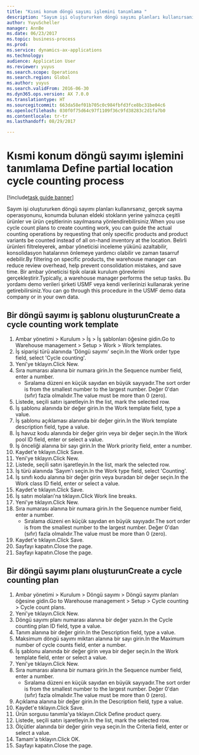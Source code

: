 ```yaml
--- 
title: "Kısmi konum döngü sayımı işlemini tanımlama "
description: "Sayım işi oluştururken döngü sayımı planları kullanırsanız, gerçek sayma operasyonunu, konumda bulunan eldeki stokların yerine yalnızca çeşitli ürünler ve ürün çeşitlerinin sayılmasına yönlendirebilirsiniz."
author: YuyuScheller
manager: AnnBe
ms.date: 06/23/2017
ms.topic: business-process
ms.prod: 
ms.service: dynamics-ax-applications
ms.technology: 
audience: Application User
ms.reviewer: yuyus
ms.search.scope: Operations
ms.search.region: Global
ms.author: yuyus
ms.search.validFrom: 2016-06-30
ms.dyn365.ops.version: AX 7.0.0
ms.translationtype: HT
ms.sourcegitcommit: 663da58ef01b705c0c984fbfd3fce8bc31be04c6
ms.openlocfilehash: 030f0f75d64c97f1109f36c9fd38283c2d1fa7b0
ms.contentlocale: tr-tr
ms.lasthandoff: 08/29/2017

---
```

# <a name="define-partial-location-cycle-counting-process"></a><span data-ttu-id="7d2c7-103">Kısmi konum döngü sayımı işlemini tanımlama </span><span class="sxs-lookup"><span data-stu-id="7d2c7-103">Define partial location cycle counting process</span></span> 

[!include[task guide banner](../../includes/task-guide-banner.md)]

<span data-ttu-id="7d2c7-104">Sayım işi oluştururken döngü sayımı planları kullanırsanız, gerçek sayma operasyonunu, konumda bulunan eldeki stokların yerine yalnızca çeşitli ürünler ve ürün çeşitlerinin sayılmasına yönlendirebilirsiniz.</span><span class="sxs-lookup"><span data-stu-id="7d2c7-104">When you use cycle count plans to create counting work, you can guide the actual counting operations by requesting that only specific products and product variants be counted instead of all on-hand inventory at the location.</span></span> <span data-ttu-id="7d2c7-105">Belirli ürünleri filtreleyerek, ambar yöneticisi inceleme yükünü azaltabilir, konsolidasyon hatalarının önlemeye yardımcı olabilir ve zaman tasarruf edebilir.</span><span class="sxs-lookup"><span data-stu-id="7d2c7-105">By filtering on specific products, the warehouse manager can reduce review overhead, help prevent consolidation mistakes, and save time.</span></span> <span data-ttu-id="7d2c7-106">Bir ambar yöneticisi tipik olarak kurulum görevlerini gerçekleştirir.</span><span class="sxs-lookup"><span data-stu-id="7d2c7-106">Typically, a warehouse manager performs the setup tasks.</span></span> <span data-ttu-id="7d2c7-107">Bu yordamı demo verileri şirketi USMF veya kendi verilerinizi kullanarak yerine getirebilirsiniz.</span><span class="sxs-lookup"><span data-stu-id="7d2c7-107">You can go through this procedure in the USMF demo data company or in your own data.</span></span>


## <a name="create-a-cycle-counting-work-template"></a><span data-ttu-id="7d2c7-108">Bir döngü sayımı iş şablonu oluşturun</span><span class="sxs-lookup"><span data-stu-id="7d2c7-108">Create a cycle counting work template</span></span>
1. <span data-ttu-id="7d2c7-109">Ambar yönetimi > Kurulum > İş > İş şablonları öğesine gidin.</span><span class="sxs-lookup"><span data-stu-id="7d2c7-109">Go to Warehouse management > Setup > Work > Work templates.</span></span>
2. <span data-ttu-id="7d2c7-110">İş siparişi türü alanında 'Döngü sayımı' seçin.</span><span class="sxs-lookup"><span data-stu-id="7d2c7-110">In the Work order type field, select 'Cycle counting'.</span></span>
3. <span data-ttu-id="7d2c7-111">Yeni'ye tıklayın.</span><span class="sxs-lookup"><span data-stu-id="7d2c7-111">Click New.</span></span>
4. <span data-ttu-id="7d2c7-112">Sıra numarası alanına bir numara girin.</span><span class="sxs-lookup"><span data-stu-id="7d2c7-112">In the Sequence number field, enter a number.</span></span>
    * <span data-ttu-id="7d2c7-113">Sıralama düzeni en küçük sayıdan en büyük sayıyadır.</span><span class="sxs-lookup"><span data-stu-id="7d2c7-113">The sort order is from the smallest number to the largest number.</span></span> <span data-ttu-id="7d2c7-114">Değer 0'dan (sıfır) fazla olmalıdır.</span><span class="sxs-lookup"><span data-stu-id="7d2c7-114">The value must be more than 0 (zero).</span></span>  
5. <span data-ttu-id="7d2c7-115">Listede, seçili satırı işaretleyin.</span><span class="sxs-lookup"><span data-stu-id="7d2c7-115">In the list, mark the selected row.</span></span>
6. <span data-ttu-id="7d2c7-116">İş şablonu alanında bir değer girin.</span><span class="sxs-lookup"><span data-stu-id="7d2c7-116">In the Work template field, type a value.</span></span>
7. <span data-ttu-id="7d2c7-117">İş şablonu açıklaması alanında bir değer girin.</span><span class="sxs-lookup"><span data-stu-id="7d2c7-117">In the Work template description field, type a value.</span></span>
8. <span data-ttu-id="7d2c7-118">İş havuz kodu alanında bir değer girin veya bir değer seçin.</span><span class="sxs-lookup"><span data-stu-id="7d2c7-118">In the Work pool ID field, enter or select a value.</span></span>
9. <span data-ttu-id="7d2c7-119">İş önceliği alanına bir sayı girin.</span><span class="sxs-lookup"><span data-stu-id="7d2c7-119">In the Work priority field, enter a number.</span></span>
10. <span data-ttu-id="7d2c7-120">Kaydet'e tıklayın.</span><span class="sxs-lookup"><span data-stu-id="7d2c7-120">Click Save.</span></span>
11. <span data-ttu-id="7d2c7-121">Yeni'ye tıklayın.</span><span class="sxs-lookup"><span data-stu-id="7d2c7-121">Click New.</span></span>
12. <span data-ttu-id="7d2c7-122">Listede, seçili satırı işaretleyin.</span><span class="sxs-lookup"><span data-stu-id="7d2c7-122">In the list, mark the selected row.</span></span>
13. <span data-ttu-id="7d2c7-123">İş türü alanında 'Sayım'ı seçin.</span><span class="sxs-lookup"><span data-stu-id="7d2c7-123">In the Work type field, select 'Counting'.</span></span>
14. <span data-ttu-id="7d2c7-124">İş sınıfı kodu alanına bir değer girin veya buradan bir değer seçin.</span><span class="sxs-lookup"><span data-stu-id="7d2c7-124">In the Work class ID field, enter or select a value.</span></span>
15. <span data-ttu-id="7d2c7-125">Kaydet'e tıklayın.</span><span class="sxs-lookup"><span data-stu-id="7d2c7-125">Click Save.</span></span>
16. <span data-ttu-id="7d2c7-126">İş satırı molaları'na tıklayın.</span><span class="sxs-lookup"><span data-stu-id="7d2c7-126">Click Work line breaks.</span></span>
17. <span data-ttu-id="7d2c7-127">Yeni'ye tıklayın.</span><span class="sxs-lookup"><span data-stu-id="7d2c7-127">Click New.</span></span>
18. <span data-ttu-id="7d2c7-128">Sıra numarası alanına bir numara girin.</span><span class="sxs-lookup"><span data-stu-id="7d2c7-128">In the Sequence number field, enter a number.</span></span>
    * <span data-ttu-id="7d2c7-129">Sıralama düzeni en küçük sayıdan en büyük sayıyadır.</span><span class="sxs-lookup"><span data-stu-id="7d2c7-129">The sort order is from the smallest number to the largest number.</span></span> <span data-ttu-id="7d2c7-130">Değer 0'dan (sıfır) fazla olmalıdır.</span><span class="sxs-lookup"><span data-stu-id="7d2c7-130">The value must be more than 0 (zero).</span></span>  
19. <span data-ttu-id="7d2c7-131">Kaydet'e tıklayın.</span><span class="sxs-lookup"><span data-stu-id="7d2c7-131">Click Save.</span></span>
20. <span data-ttu-id="7d2c7-132">Sayfayı kapatın.</span><span class="sxs-lookup"><span data-stu-id="7d2c7-132">Close the page.</span></span>
21. <span data-ttu-id="7d2c7-133">Sayfayı kapatın.</span><span class="sxs-lookup"><span data-stu-id="7d2c7-133">Close the page.</span></span>

## <a name="create-a-cycle-counting-plan"></a><span data-ttu-id="7d2c7-134">Bir döngü sayımı planı oluşturun</span><span class="sxs-lookup"><span data-stu-id="7d2c7-134">Create a cycle counting plan</span></span>
1. <span data-ttu-id="7d2c7-135">Ambar yönetimi > Kurulum > Döngü sayımı > Döngü sayımı planları öğesine gidin.</span><span class="sxs-lookup"><span data-stu-id="7d2c7-135">Go to Warehouse management > Setup > Cycle counting > Cycle count plans.</span></span>
2. <span data-ttu-id="7d2c7-136">Yeni'ye tıklayın.</span><span class="sxs-lookup"><span data-stu-id="7d2c7-136">Click New.</span></span>
3. <span data-ttu-id="7d2c7-137">Döngü sayımı planı numarası alanına bir değer yazın.</span><span class="sxs-lookup"><span data-stu-id="7d2c7-137">In the Cycle counting plan ID field, type a value.</span></span>
4. <span data-ttu-id="7d2c7-138">Tanım alanına bir değer girin.</span><span class="sxs-lookup"><span data-stu-id="7d2c7-138">In the Description field, type a value.</span></span>
5. <span data-ttu-id="7d2c7-139">Maksimum döngü sayımı miktarı alanına bir sayı girin.</span><span class="sxs-lookup"><span data-stu-id="7d2c7-139">In the Maximum number of cycle counts field, enter a number.</span></span>
6. <span data-ttu-id="7d2c7-140">İş şablonu alanında bir değer girin veya bir değer seçin.</span><span class="sxs-lookup"><span data-stu-id="7d2c7-140">In the Work template field, enter or select a value.</span></span>
7. <span data-ttu-id="7d2c7-141">Yeni'ye tıklayın.</span><span class="sxs-lookup"><span data-stu-id="7d2c7-141">Click New.</span></span>
8. <span data-ttu-id="7d2c7-142">Sıra numarası alanına bir numara girin.</span><span class="sxs-lookup"><span data-stu-id="7d2c7-142">In the Sequence number field, enter a number.</span></span>
    * <span data-ttu-id="7d2c7-143">Sıralama düzeni en küçük sayıdan en büyük sayıyadır.</span><span class="sxs-lookup"><span data-stu-id="7d2c7-143">The sort order is from the smallest number to the largest number.</span></span> <span data-ttu-id="7d2c7-144">Değer 0'dan (sıfır) fazla olmalıdır.</span><span class="sxs-lookup"><span data-stu-id="7d2c7-144">The value must be more than 0 (zero).</span></span>  
9. <span data-ttu-id="7d2c7-145">Açıklama alanına bir değer girin.</span><span class="sxs-lookup"><span data-stu-id="7d2c7-145">In the Description field, type a value.</span></span>
10. <span data-ttu-id="7d2c7-146">Kaydet'e tıklayın.</span><span class="sxs-lookup"><span data-stu-id="7d2c7-146">Click Save.</span></span>
11. <span data-ttu-id="7d2c7-147">Ürün sorgusu tanımla'ya tıklayın.</span><span class="sxs-lookup"><span data-stu-id="7d2c7-147">Click Define product query.</span></span>
12. <span data-ttu-id="7d2c7-148">Listede, seçili satırı işaretleyin.</span><span class="sxs-lookup"><span data-stu-id="7d2c7-148">In the list, mark the selected row.</span></span>
13. <span data-ttu-id="7d2c7-149">Ölçütler alanında bir değer girin veya seçin.</span><span class="sxs-lookup"><span data-stu-id="7d2c7-149">In the Criteria field, enter or select a value.</span></span>
14. <span data-ttu-id="7d2c7-150">Tamam'a tıklayın.</span><span class="sxs-lookup"><span data-stu-id="7d2c7-150">Click OK.</span></span>
15. <span data-ttu-id="7d2c7-151">Sayfayı kapatın.</span><span class="sxs-lookup"><span data-stu-id="7d2c7-151">Close the page.</span></span>


